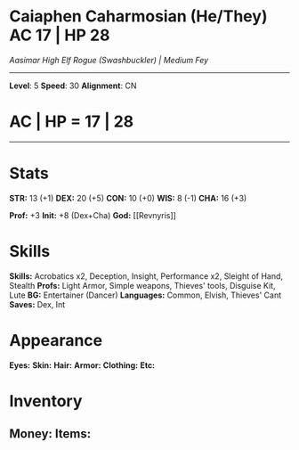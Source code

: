 # Caiaphen Caharmosian (He/They) AC 17 | HP 28
*Aasimar High Elf Rogue (Swashbuckler) | Medium Fey*
***
**Level**: 5
**Speed**: 30
**Alignment**: CN
# AC | HP = 17 | 28
***
# Stats
**STR:** 13 (+1)
**DEX:** 20 (+5)
**CON:** 10 (+0)
**WIS:** 8 (-1)
**CHA:** 16 (+3)

**Prof:** +3
**Init:** +8 (Dex+Cha)
**God:** [[Revnyris]]
# Skills
**Skills:** Acrobatics x2, Deception, Insight, Performance x2, Sleight of Hand, Stealth
**Profs:** Light Armor, Simple weapons, Thieves' tools, Disguise Kit, Lute
**BG:** Entertainer (Dancer)
**Languages:** Common, Elvish, Thieves' Cant
**Saves:** Dex, Int
# Appearance
**Eyes:** 
**Skin:** 
**Hair:** 
**Armor:** 
**Clothing:** 
**Etc:** 

# Inventory
**Money:** 
**Items:** 
- 
